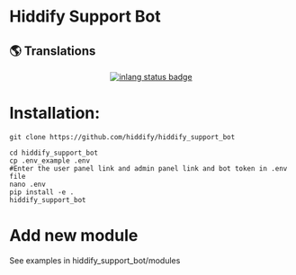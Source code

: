 
# Hiddify Support Bot

## 🌎 Translations

<div align=center>
    
[![inlang status badge](https://inlang.com/badge?url=github.com/hiddify/supportbot)](https://inlang.com/editor/github.com/hiddify/supportbot?ref=badge)
</div>


# Installation:
```
git clone https://github.com/hiddify/hiddify_support_bot

cd hiddify_support_bot
cp .env_example .env
#Enter the user panel link and admin panel link and bot token in .env file
nano .env 
pip install -e .
hiddify_support_bot
```


# Add new module
See examples in hiddify_support_bot/modules

